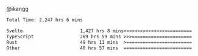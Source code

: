 @ikangg
<!--START_SECTION:waka-->

```txt
Total Time: 2,247 hrs 6 mins

Svelte                     1,427 hrs 8 mins>>>>>>>>>>>>>>>>=========   62.37 %
TypeScript                 269 hrs 59 mins >>>======================   11.80 %
Rust                       49 hrs 11 mins  >========================   02.15 %
Other                      40 hrs 57 mins  =========================   01.79 %
```

<!--END_SECTION:waka-->

